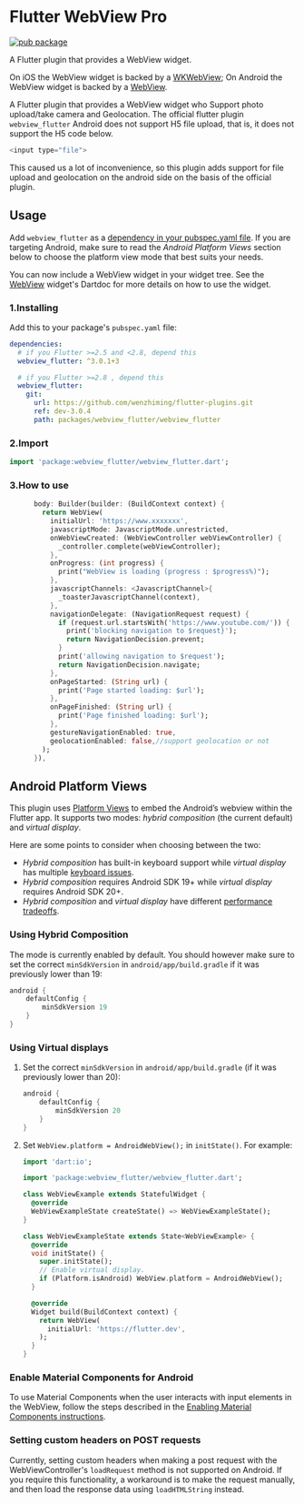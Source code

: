 # Flutter WebView Pro

[![pub package](https://img.shields.io/badge/pub-v3.0.1+3-orange)](https://pub.dartlang.org/packages/webview_flutter)

A Flutter plugin that provides a WebView widget.

On iOS the WebView widget is backed by a [WKWebView](https://developer.apple.com/documentation/webkit/wkwebview);
On Android the WebView widget is backed by a [WebView](https://developer.android.com/reference/android/webkit/WebView).

A Flutter plugin that provides a WebView widget who Support photo upload/take camera and Geolocation.
The official flutter plugin `webview_flutter` Android does not support H5 file upload, that is, it does not support the H5 code below.

```dart
<input type="file">
```

This caused us a lot of inconvenience, so this plugin adds support for file upload and geolocation on the android side on the basis of the official plugin.

## Usage

Add `webview_flutter` as a [dependency in your pubspec.yaml file](https://flutter.dev/docs/development/platform-integration/platform-channels). If you are targeting Android, make sure to read the _Android Platform Views_ section below to choose the platform view mode that best suits your needs.

You can now include a WebView widget in your widget tree. See the
[WebView](https://pub.dev/documentation/webview_flutter/latest/webview_flutter/WebView-class.html)
widget's Dartdoc for more details on how to use the widget.

### 1.Installing

Add this to your package's `pubspec.yaml` file:

```yaml
dependencies:
  # if you Flutter >=2.5 and <2.8, depend this
  webview_flutter: ^3.0.1+3

  # if you Flutter >=2.8 , depend this
  webview_flutter:
    git:
      url: https://github.com/wenzhiming/flutter-plugins.git
      ref: dev-3.0.4
      path: packages/webview_flutter/webview_flutter
```

### 2.Import

```dart
import 'package:webview_flutter/webview_flutter.dart';
```

### 3.How to use

```dart
      body: Builder(builder: (BuildContext context) {
        return WebView(
          initialUrl: 'https://www.xxxxxxx',
          javascriptMode: JavascriptMode.unrestricted,
          onWebViewCreated: (WebViewController webViewController) {
            _controller.complete(webViewController);
          },
          onProgress: (int progress) {
            print("WebView is loading (progress : $progress%)");
          },
          javascriptChannels: <JavascriptChannel>{
            _toasterJavascriptChannel(context),
          },
          navigationDelegate: (NavigationRequest request) {
            if (request.url.startsWith('https://www.youtube.com/')) {
              print('blocking navigation to $request}');
              return NavigationDecision.prevent;
            }
            print('allowing navigation to $request');
            return NavigationDecision.navigate;
          },
          onPageStarted: (String url) {
            print('Page started loading: $url');
          },
          onPageFinished: (String url) {
            print('Page finished loading: $url');
          },
          gestureNavigationEnabled: true,
          geolocationEnabled: false,//support geolocation or not
        );
      }),
```

## Android Platform Views

This plugin uses
[Platform Views](https://flutter.dev/docs/development/platform-integration/platform-views) to embed
the Android’s webview within the Flutter app. It supports two modes:
_hybrid composition_ (the current default) and _virtual display_.

Here are some points to consider when choosing between the two:

- _Hybrid composition_ has built-in keyboard support while _virtual display_ has multiple
  [keyboard issues](https://github.com/flutter/flutter/issues?q=is%3Aopen+label%3Avd-only+label%3A%22p%3A+webview-keyboard%22).
- _Hybrid composition_ requires Android SDK 19+ while _virtual display_ requires Android SDK 20+.
- _Hybrid composition_ and _virtual display_ have different
  [performance tradeoffs](https://flutter.dev/docs/development/platform-integration/platform-views#performance).

### Using Hybrid Composition

The mode is currently enabled by default. You should however make sure to set the correct `minSdkVersion` in `android/app/build.gradle` if it was previously lower than 19:

```groovy
android {
    defaultConfig {
        minSdkVersion 19
    }
}
```

### Using Virtual displays

1. Set the correct `minSdkVersion` in `android/app/build.gradle` (if it was previously lower than 20):

   ```groovy
   android {
       defaultConfig {
           minSdkVersion 20
       }
   }
   ```

2. Set `WebView.platform = AndroidWebView();` in `initState()`.
   For example:

   ```dart
   import 'dart:io';

   import 'package:webview_flutter/webview_flutter.dart';

   class WebViewExample extends StatefulWidget {
     @override
     WebViewExampleState createState() => WebViewExampleState();
   }

   class WebViewExampleState extends State<WebViewExample> {
     @override
     void initState() {
       super.initState();
       // Enable virtual display.
       if (Platform.isAndroid) WebView.platform = AndroidWebView();
     }

     @override
     Widget build(BuildContext context) {
       return WebView(
         initialUrl: 'https://flutter.dev',
       );
     }
   }
   ```

### Enable Material Components for Android

To use Material Components when the user interacts with input elements in the WebView,
follow the steps described in the [Enabling Material Components instructions](https://flutter.dev/docs/deployment/android#enabling-material-components).

### Setting custom headers on POST requests

Currently, setting custom headers when making a post request with the WebViewController's `loadRequest` method is not supported on Android.
If you require this functionality, a workaround is to make the request manually, and then load the response data using `loadHTMLString` instead.
